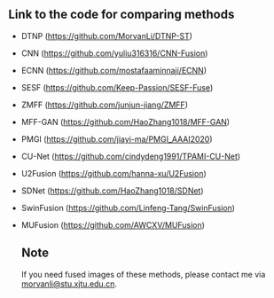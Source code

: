 ## Link to the code for comparing methods

- DTNP (https://github.com/MorvanLi/DTNP-ST)

- CNN (https://github.com/yuliu316316/CNN-Fusion)

- ECNN (https://github.com/mostafaaminnaji/ECNN)

- SESF (https://github.com/Keep-Passion/SESF-Fuse)

- ZMFF (https://github.com/junjun-jiang/ZMFF)

- MFF-GAN (https://github.com/HaoZhang1018/MFF-GAN)

- PMGI (https://github.com/jiayi-ma/PMGI_AAAI2020)

- CU-Net (https://github.com/cindydeng1991/TPAMI-CU-Net)

- U2Fusion (https://github.com/hanna-xu/U2Fusion)

- SDNet (https://github.com/HaoZhang1018/SDNet)

- SwinFusion (https://github.com/Linfeng-Tang/SwinFusion)

- MUFusion (https://github.com/AWCXV/MUFusion)

  

  ## Note

  If you need fused images of these methods, please contact me via morvanli@stu.xjtu.edu.cn.

  